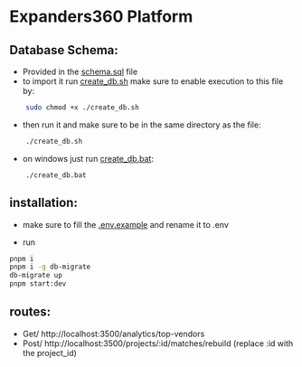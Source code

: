 # Expanders360 Platform

## Database Schema:

- Provided in the [schema.sql](./schema.sql) file
- to import it run [create_db.sh](./create_db.sh) make sure to enable execution to this file by:

```bash
    sudo chmod +x ./create_db.sh
```

- then run it and make sure to be in the same directory as the file:

```bash
    ./create_db.sh
```

- on windows just run [create_db.bat](./create_db.bat):

```pwsh
    ./create_db.bat
```

## installation:

- make sure to fill the [.env.example](./.env.example) and rename it to .env

- run

```bash
pnpm i
pnpm i -g db-migrate
db-migrate up
pnpm start:dev
```

## routes:

- Get/ http://localhost:3500/analytics/top-vendors
- Post/ http://localhost:3500/projects/:id/matches/rebuild (replace :id with the project_id)
